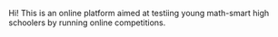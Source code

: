 Hi! This is an online platform aimed at testiing young math-smart high schoolers by running online competitions. 

